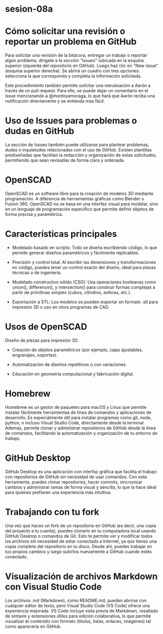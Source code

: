 # sesion-08a

# Cómo solicitar una revisión o reportar un problema en GitHub

Para solicitar una revisión de la bitácora, entregar un trabajo o reportar algún problema, dirígete a la sección "Issues" (ubicada en la esquina superior izquierda del repositorio en GitHub). Luego haz clic en "New issue" (esquina superior derecha). Se abrirá un cuadro con tres opciones: selecciona la que corresponda y completa la información solicitada.

Este procedimiento también permite solicitar una reevaluación a Aarón a través de un pull request. Para ello, se puede dejar un comentario en el issue mencionando a @montoyamoraga, lo que hará que Aarón reciba una notificación directamente y se entienda mas fácil.

# Uso de Issues para problemas o dudas en GitHub

La sección de Issues también puede utilizarse para plantear problemas, dudas o inquietudes relacionadas con el uso de GitHub. Existen plantillas prediseñadas que facilitan la redacción y organización de estas solicitudes, permitiendo que sean revisadas de forma clara y ordenada.

# OpenSCAD

OpenSCAD es un software libre para la creación de modelos 3D mediante programación. A diferencia de herramientas gráficas como Blender o Fusion 360, OpenSCAD no se basa en una interfaz visual para modelar, sino en un lenguaje de programación específico que permite definir objetos de forma precisa y paramétrica.

# Características principales

- Modelado basado en scripts: Todo se diseña escribiendo código, lo que permite generar diseños paramétricos y fácilmente replicables.

- Precisión y control total: Al escribir las dimensiones y transformaciones en código, puedes tener un control exacto del diseño, ideal para piezas técnicas o de ingeniería.

- Modelado constructivo sólido (CSG): Usa operaciones booleanas como union(), difference(), y intersection() para construir formas complejas a partir de primitivas simples (cubos, cilindros, esferas, etc.).

- Exportación a STL: Los modelos se pueden exportar en formato .stl para impresión 3D o uso en otros programas de CAD.

# Usos de OpenSCAD

Diseño de piezas para impresión 3D.

- Creación de objetos paramétricos (por ejemplo, cajas ajustables, engranajes, soportes).

- Automatización de diseños repetitivos o con variaciones.

- Educación en geometría computacional y fabricación digital.

# Homebrew

Homebrew es un gestor de paquetes para macOS y Linux que permite instalar fácilmente herramientas de línea de comandos y aplicaciones de desarrollo. Es especialmente útil para instalar programas como git, node, python, o incluso Visual Studio Code, directamente desde la terminal. Además, permite clonar y administrar repositorios de GitHub desde la línea de comandos, facilitando la automatización y organización de tu entorno de trabajo.

# GitHub Desktop

GitHub Desktop es una aplicación con interfaz gráfica que facilita el trabajo con repositorios de GitHub sin necesidad de usar comandos. Con esta herramienta, puedes clonar repositorios, hacer commits, sincronizar cambios y administrar ramas de forma visual y sencilla, lo que la hace ideal para quienes prefieren una experiencia más intuitiva.

# Trabajando con tu fork

Una vez que haces un fork de un repositorio en GitHub (es decir, una copia del proyecto a tu cuenta), puedes clonarlo en tu computadora local usando GitHub Desktop o comandos de Git. Esto te permite ver y modificar todos los archivos sin necesidad de estar conectado a Internet, ya que tienes una copia completa del repositorio en tu disco. Desde ahí, puedes trabajar en tus propios cambios y luego subirlos nuevamente a GitHub cuando estés conectado.

# Visualización de archivos Markdown con Visual Studio Code

Los archivos .md (Markdown), como README.md, pueden abrirse con cualquier editor de texto, pero Visual Studio Code (VS Code) ofrece una experiencia mejorada. VS Code incluye vista previa de Markdown, resaltado de sintaxis y extensiones útiles para edición colaborativa, lo que permite visualizar el contenido con formato (títulos, listas, enlaces, imágenes) tal como aparecería en GitHub.


